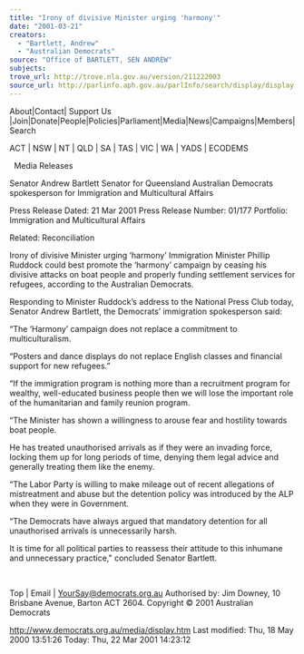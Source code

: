 ```yaml
---
title: "Irony of divisive Minister urging 'harmony'"
date: "2001-03-21"
creators:
  - "Bartlett, Andrew"
  - "Australian Democrats"
source: "Office of BARTLETT, SEN ANDREW"
subjects:
trove_url: http://trove.nla.gov.au/version/211222003
source_url: http://parlinfo.aph.gov.au/parlInfo/search/display/display.w3p;query=Id%3A%22media/pressrel/ATO36%22
---
```


 About|Contact| Support Us  |Join|Donate|People|Policies|Parliament|Media|News|Campaigns|Members|Search

 ACT | NSW | NT | QLD | SA | TAS | VIC | WA | YADS | ECODEMS

   Media Releases

 Senator Andrew Bartlett Senator for Queensland Australian Democrats spokesperson for Immigration and Multicultural Affairs

 Press Release Dated: 21 Mar 2001 Press Release Number: 01/177 Portfolio: Immigration and Multicultural Affairs

 Related: Reconciliation

 Irony of divisive Minister urging ‘harmony’ Immigration Minister Phillip Ruddock could best promote the ‘harmony’ campaign by ceasing his divisive attacks on boat people and properly funding settlement services for refugees, according to the Australian Democrats.

 Responding to Minister Ruddock’s address to the National Press Club today, Senator Andrew Bartlett, the Democrats’ immigration spokesperson said:

 “The ‘Harmony’ campaign does not replace a commitment to multiculturalism.

 “Posters and dance displays do not replace English classes and financial support for new refugees.”

 “If the immigration program is nothing more than a recruitment program for wealthy, well-educated business people then we will lose the important role of the humanitarian and family reunion program.

 “The Minister has shown a willingness to arouse fear and hostility towards boat people.

 He has treated unauthorised arrivals as if they were an invading force, locking them up for long periods of time, denying them legal advice and generally treating them like the enemy.

 “The Labor Party is willing to make mileage out of recent allegations of mistreatment and abuse but the detention policy was introduced by the ALP when they were in Government.

 “The Democrats have always argued that mandatory detention for all unauthorised arrivals is unnecessarily harsh.

 It is time for all political parties to reassess their attitude to this inhumane and unnecessary practice," concluded Senator Bartlett.

  

 Top | Email | YourSay@democrats.org.au Authorised by: Jim Downey, 10 Brisbane Avenue, Barton ACT 2604. Copyright © 2001 Australian Democrats

 http://www.democrats.org.au/media/display.htm Last modified: Thu, 18 May 2000 13:51:26 Today: Thu, 22 Mar 2001 14:23:12  

